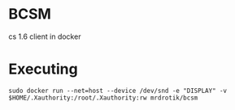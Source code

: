 # BCSM
cs 1.6 client in docker

# Executing
`sudo docker run --net=host --device /dev/snd -e "DISPLAY" -v $HOME/.Xauthority:/root/.Xauthority:rw mrdrotik/bcsm`
